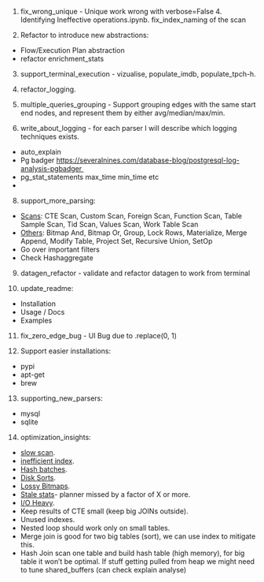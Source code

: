 1) fix_wrong_unique - Unique work wrong with verbose=False 4. Identifying Ineffective operations.ipynb.
   fix_index_naming of the scan

2) Refactor to introduce new abstractions:
- Flow/Execution Plan abstraction
- refactor enrichment_stats

3) support_terminal_execution - vizualise, populate_imdb, populate_tpch-h.

4) refactor_logging.

5) multiple_queries_grouping -  Support grouping edges with the same start end nodes, and represent them by either avg/median/max/min.

7) write_about_logging - for each parser I will describe which logging techniques exists.
- auto_explain
- Pg badger https://severalnines.com/database-blog/postgresql-log-analysis-pgbadger 
- pg_stat_statements max_time min_time etc  
-
8) support_more_parsing:
- [Scans](https://pganalyze.com/docs/explain/scan-nodes): CTE Scan, Custom Scan, Foreign Scan, Function Scan, Table Sample Scan, Tid Scan, Values Scan, Work Table Scan
- [Others](https://pganalyze.com/docs/explain/other-nodes): Bitmap And, Bitmap Or, Group, Lock Rows, Materialize, Merge Append, Modify Table, Project Set, Recursive Union, SetOp
- Go over important filters
- Check Hashaggregate

9) datagen_refactor - validate and refactor datagen to work from terminal

10) update_readme:
- Installation
- Usage / Docs
- Examples

11) fix_zero_edge_bug - UI Bug due to .replace(0, 1)

12) Support easier installations:
- pypi
- apt-get
- brew

13) supporting_new_parsers:
- mysql
- sqlite

14) optimization_insights:
- [slow scan](https://pganalyze.com/docs/explain/insights/slow-scan).
- [inefficient index](https://pganalyze.com/docs/explain/insights/inefficient-index).
- [Hash batches](https://pganalyze.com/docs/explain/insights/hash-batches).
- [Disk Sorts](https://pganalyze.com/docs/explain/insights/disk-sort).
- [Lossy Bitmaps](https://pganalyze.com/docs/explain/insights/lossy-bitmaps).
- [Stale stats](https://pganalyze.com/docs/explain/insights/stale-stats)- planner missed by a factor of X or more.
- [I/O Heavy](https://pganalyze.com/docs/explain/insights/io-heavy).
- Keep results of CTE small (keep big JOINs outside).
- Unused indexes.
- Nested loop should work only on small tables.
- Merge join is good for two big tables (sort), we can use index to mitigate this.
- Hash Join scan one table and build hash table (high memory), for big table it won’t be optimal.
  If stuff getting pulled from heap we might need to tune shared_buffers (can check explain analyse)
